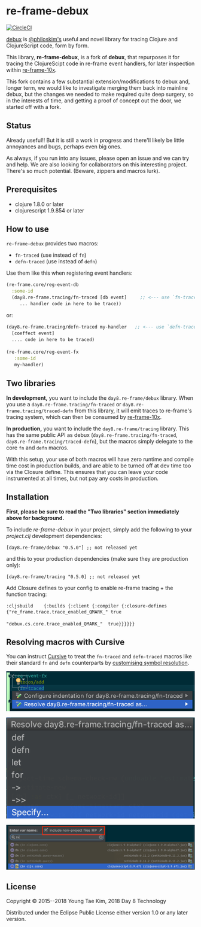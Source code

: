 # re-frame-debux

[![CircleCI](https://circleci.com/gh/Day8/re-frame-debux.svg?style=svg)](https://circleci.com/gh/Day8/re-frame-debux)

[debux](https://github.com/philoskim/debux) is [@philoskim's](https://github.com/philoskim) useful and novel library for tracing Clojure and ClojureScript code, form by form.

This library, **re-frame-debux**, is a fork of **debux**, that repurposes it for tracing the ClojureScipt code in re-frame event handlers, for later inspection within [re-frame-10x](https://github.com/Day8/re-frame-10x). 

This fork contains a few substantial extension/modifications to debux and, longer term, we would like to investigate merging them back into mainline debux, but the changes we needed to make required quite deep surgery, so in the interests of time, and getting a proof of concept out the door, we started off with a fork.

## Status

Already useful!! But it is still a work in progress and there'll likely be little annoyances and bugs, perhaps even big ones.

As always, if you run into any issues, please open an issue and we can try and help. We are also looking for collaborators on this interesting project. There's so much potential. (Beware, zippers and macros lurk). 

## Prerequisites

* clojure 1.8.0 or later
* clojurescript 1.9.854 or later


## How to use

`re-frame-debux` provides two macros: 

* `fn-traced`  (use instead of `fn`)
* `defn-traced`  (use instead of `defn`)

Use them like this when registering event handlers:
```clj
(re-frame.core/reg-event-db 
  :some-id 
  (day8.re-frame.tracing/fn-traced [db event]     ;; <--- use `fn-traced` instead of `fn`
     ... handler code in here to be trace))
```

or:
```clj
(day8.re-frame.tracing/defn-traced my-handler   ;; <--- use `defn-traced` instead of `defn`
  [coeffect event] 
  .... code in here to be traced)

(re-frame.core/reg-event-fx 
   :some-id
   my-handler)
```

## Two libraries

**In development,** you want to include the `day8.re-frame/debux` library. When you use a `day8.re-frame.tracing/fn-traced` or `day8.re-frame.tracing/traced-defn` from this library, it will emit traces to re-frame's tracing system, which can then be consumed by [re-frame-10x](https://github.com/Day8/re-frame-10x).

**In production,** you want to include the `day8.re-frame/tracing` library. This has the same public API as debux (`day8.re-frame.tracing/fn-traced`, `day8.re-frame.tracing/traced-defn`), but the macros simply delegate to the core `fn` and `defn` macros.

With this setup, your use of both macros will have zero runtime and compile time cost in production builds, and are able to be turned off at dev time too via the Closure define.  This ensures that you can leave your code instrumented at all times, but not pay any costs in production.

## Installation

**First, please be sure to read the "Two libraries" section immediately above for background.**

To include *re-frame-debux* in your project, simply add the following to your *project.clj* development dependencies:

```
[day8.re-frame/debux "0.5.0"] ;; not released yet
```

and this to your production dependencies (make sure they are production only):

```
[day8.re-frame/tracing "0.5.0] ;; not released yet
```

Add Closure defines to your config to enable re-frame tracing + the function tracing:

```
:cljsbuild    {:builds {:client {:compiler {:closure-defines {"re_frame.trace.trace_enabled_QMARK_" true
                                                              "debux.cs.core.trace_enabled_QMARK_"  true}}}}}}
```


## Resolving macros with Cursive

You can instruct [Cursive](https://cursive-ide.com) to treat the `fn-traced` and `defn-traced` macros like their standard `fn` and `defn` counterparts by [customising symbol resolution](https://cursive-ide.com/userguide/macros.html).

![Resolve macro as](doc/img/cursive-1.png)

![Specify](doc/img/cursive-2.png)

![Enter var name cljs.core/fn](doc/img/cursive-3.png)


## License
Copyright © 2015--2018 Young Tae Kim, 2018 Day 8 Technology

Distributed under the Eclipse Public License either version 1.0 or any later version.
